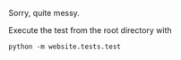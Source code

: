 Sorry, quite messy.

Execute the test from the root directory with

```
python -m website.tests.test
```

